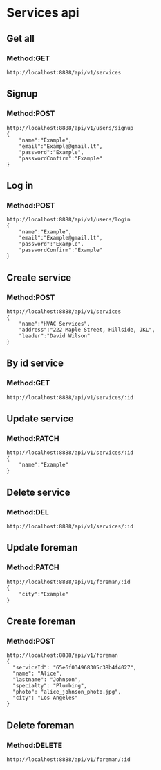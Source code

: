 ﻿# Services api

## Get all
### Method:GET
```
http://localhost:8888/api/v1/services
```

## Signup
### Method:POST
```
http://localhost:8888/api/v1/users/signup
{
    "name":"Example",
    "email":"Example@gmail.lt",
    "password":"Example",
    "passwordConfirm":"Example"
}
```

## Log in
### Method:POST
```
http://localhost:8888/api/v1/users/login
{
    "name":"Example",
    "email":"Example@gmail.lt",
    "password":"Example",
    "passwordConfirm":"Example"
}
```

## Create service
### Method:POST
```
http://localhost:8888/api/v1/services
{
    "name":"HVAC Services",
    "address":"222 Maple Street, Hillside, JKL",
    "leader":"David Wilson"
}
```

## By id service
### Method:GET
```
http://localhost:8888/api/v1/services/:id
```

## Update service
### Method:PATCH
```
http://localhost:8888/api/v1/services/:id
{
    "name":"Example"
}
```

## Delete service
### Method:DEL
```
http://localhost:8888/api/v1/services/:id
```

## Update foreman
### Method:PATCH
```
http://localhost:8888/api/v1/foreman/:id
{
    "city":"Example"
}
```

## Create foreman
### Method:POST
```
http://localhost:8888/api/v1/foreman
{
  "serviceId": "65e6f034968305c38b4f4027",
  "name": "Alice",
  "lastname": "Johnson",
  "specialty": "Plumbing",
  "photo": "alice_johnson_photo.jpg",
  "city": "Los Angeles"
}
```

## Delete foreman
### Method:DELETE
```
http://localhost:8888/api/v1/foreman/:id
```
